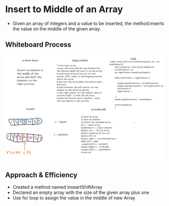 # Insert to Middle of an Array
* Given an array of integers and a value to be inserted, the method:inserts the value on the middle of the given array.

## Whiteboard Process
![whiteboard](./array-insert-shift.png)

## Approach & Efficiency
* Created a method named inseartShiftArray
* Declared an empty array with the size of the given array plus one
* Use for loop to assign the value in the middle of new Array